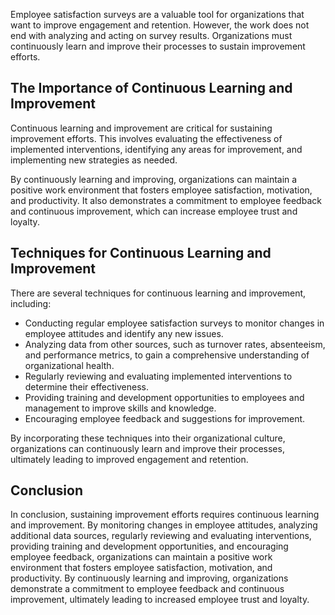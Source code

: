 
Employee satisfaction surveys are a valuable tool for organizations that want to improve engagement and retention. However, the work does not end with analyzing and acting on survey results. Organizations must continuously learn and improve their processes to sustain improvement efforts.

The Importance of Continuous Learning and Improvement
-----------------------------------------------------

Continuous learning and improvement are critical for sustaining improvement efforts. This involves evaluating the effectiveness of implemented interventions, identifying any areas for improvement, and implementing new strategies as needed.

By continuously learning and improving, organizations can maintain a positive work environment that fosters employee satisfaction, motivation, and productivity. It also demonstrates a commitment to employee feedback and continuous improvement, which can increase employee trust and loyalty.

Techniques for Continuous Learning and Improvement
--------------------------------------------------

There are several techniques for continuous learning and improvement, including:

* Conducting regular employee satisfaction surveys to monitor changes in employee attitudes and identify any new issues.
* Analyzing data from other sources, such as turnover rates, absenteeism, and performance metrics, to gain a comprehensive understanding of organizational health.
* Regularly reviewing and evaluating implemented interventions to determine their effectiveness.
* Providing training and development opportunities to employees and management to improve skills and knowledge.
* Encouraging employee feedback and suggestions for improvement.

By incorporating these techniques into their organizational culture, organizations can continuously learn and improve their processes, ultimately leading to improved engagement and retention.

Conclusion
----------

In conclusion, sustaining improvement efforts requires continuous learning and improvement. By monitoring changes in employee attitudes, analyzing additional data sources, regularly reviewing and evaluating interventions, providing training and development opportunities, and encouraging employee feedback, organizations can maintain a positive work environment that fosters employee satisfaction, motivation, and productivity. By continuously learning and improving, organizations demonstrate a commitment to employee feedback and continuous improvement, ultimately leading to increased employee trust and loyalty.

